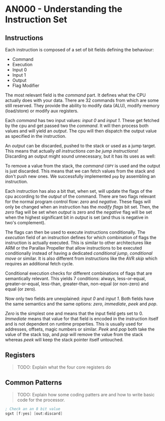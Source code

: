 # AN000 - Understanding the Instruction Set

## Instructions

Each instruction is composed of a set of bit fields defining the behaviour:

- Command
- Execution
- Input 0
- Input 1
- Output
- Flag Modifier

The most relevant field is the *command* part. It defines what the CPU actually does
with your data. There are 32 commands from which are some still reserved. They provide
the ability to modify data (ALU), modify memory (load/store) or modify aux registers.

Each *command* has two input values: *input 0* and *input 1*. These get fetched by the
cpu and get passed two the *command*. It will then process both values and will yield
an *output*. The cpu will then dispatch the output value as specified in the instruction.

An *output* can be discarded, pushed to the stack or used as a jump target. This means
that actually *all instructions can be jump instructions*! Discarding an output might
sound unnecessary, but it has its uses as well:

To remove a value from the stack, the *command* `COPY` is used and the output is just
discarded. This means that we can fetch values from the stack and don't push new ones.
We successfully implemented `pop` by assembling an instruction.

Each instruction has also a bit that, when set, will update the flags of the cpu
according to the *output* of the command. There are two flags relevant for the
normal program control flow: *zero* and *negative*. These flags will only be changed
when an instruction has the *modify flags* bit set. Then, the *zero* flag will be set
when *output* is zero and the *negative* flag will be set when the highest significant
bit in *output* is set (and thus is negative in two's complement).

The flags can then be used to execute instructions conditionally. The *execution* field
of an instruction defines for which combination of flags the instruction is actually
executed. This is similar to other architectures like ARM or the Parallax Propeller that
allow instructions to be executed conditionally instead of having a dedicated *conditional jump*,
*conditional move* or similar. It is also different from instructions like the AVR *skip*
which requires an additional fetch cycle.

Conditional execution checks for different combinations of flags that are semantically
relevant. This yields 7 conditions: always, less-or-equal, greater-or-equal, less-than,
greater-than, non-equal (or non-zero) and equal (or zero).

Now only two fields are unexplained: *input 0* and *input 1*. Both fields have the same
semantics and the same options: *zero*, *immediate*, *peek* and *pop*.

*Zero* is the simplest one and means that the input field gets set to 0. *Immediate* means
that value for that field is encoded in the instruction itself and is not dependent on 
runtime properties. This is usually used for addresses, offsets, magic numbers or similar.
*Peek* and *pop* both take the value of the stack top, and *pop* will remove the value
from the stack whereas *peek* will keep the stack pointer itself untouched.

## Registers

> TODO: Explain what the four core registers do

## Common Patterns

> TODO: Explain how some coding patters are and how
> to write basic code for the processor.

```asm
; Check an an 8 bit value
sgxt [f:yes] [out:discard]
```